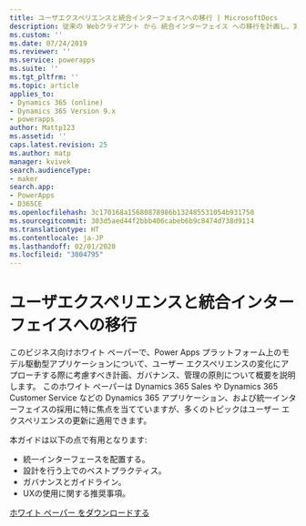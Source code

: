 ```yaml
---
title: ユーザエクスペリエンスと統合インターフェイスへの移行 | MicrosoftDocs
description: 従来の Webクライアント から 統合インターフェイス への移行を計画し、実行する方法を解説します
ms.custom: ''
ms.date: 07/24/2019
ms.reviewer: ''
ms.service: powerapps
ms.suite: ''
ms.tgt_pltfrm: ''
ms.topic: article
applies_to:
- Dynamics 365 (online)
- Dynamics 365 Version 9.x
- powerapps
author: Mattp123
ms.assetid: ''
caps.latest.revision: 25
ms.author: matp
manager: kvivek
search.audienceType:
- maker
search.app:
- PowerApps
- D365CE
ms.openlocfilehash: 3c170168a15680878986b132485531054b931750
ms.sourcegitcommit: 303d5aed44f2bbb406cabeb6b9c8474d738d9114
ms.translationtype: HT
ms.contentlocale: ja-JP
ms.lasthandoff: 02/01/2020
ms.locfileid: "3004795"
---
```

# <a name="approaching-a-user-experience-and-unified-interface-transition"></a>ユーザエクスペリエンスと統合インターフェイスへの移行

このビジネス向けホワイト ペーパーで、Power Apps プラットフォーム上のモデル駆動型アプリケーションについて、ユーザー エクスペリエンスの変化にアプローチする際に考慮すべき計画、ガバナンス、管理の原則について概要を説明します。 このホワイト ペーパーは Dynamics 365 Sales や Dynamics 365 Customer Service などの Dynamics 365 アプリケーション、および統一インターフェイスの採用に特に焦点を当てていますが、多くのトピックはユーザー エクスペリエンスの更新に適用できます。

本ガイドは以下の点で有用となります:
- 統一インターフェースを配置する。
- 設計を行う上でのベストプラクティス。
- ガバナンスとガイドライン。
- UXの使用に関する推奨事項。

[ホワイト ペーパー をダウンロードする](https://download.microsoft.com/download/A/F/3/AF3D45A7-4F38-41BE-8956-1DF7A4A5AFDB/approaching-unified-interface-transition.pdf) 